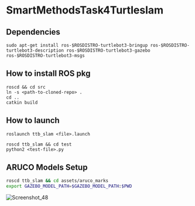 # SmartMethodsTask4Turtleslam


## Dependencies

```
sudo apt-get install ros-$ROSDISTRO-turtlebot3-bringup ros-$ROSDISTRO-turtlebot3-description ros-$ROSDISTRO-turtlebot3-gazebo ros-$ROSDISTRO-turtlebot3-msgs
```

## How to install ROS pkg
```
roscd && cd src
ln -s <path-to-cloned-repo> .
cd ..
catkin build
```

## How to launch
```
roslaunch ttb_slam <file>.launch
```

```
roscd ttb_slam && cd test
python2 <test-file>.py
```

## ARUCO Models Setup
```bash
roscd ttb_slam && cd assets/aruco_marks
export GAZEBO_MODEL_PATH=$GAZEBO_MODEL_PATH:$PWD
```

![Screenshot_48](https://user-images.githubusercontent.com/107816408/186034630-dae5ad4d-f33d-4aef-83fa-8a9d00585d56.png)
